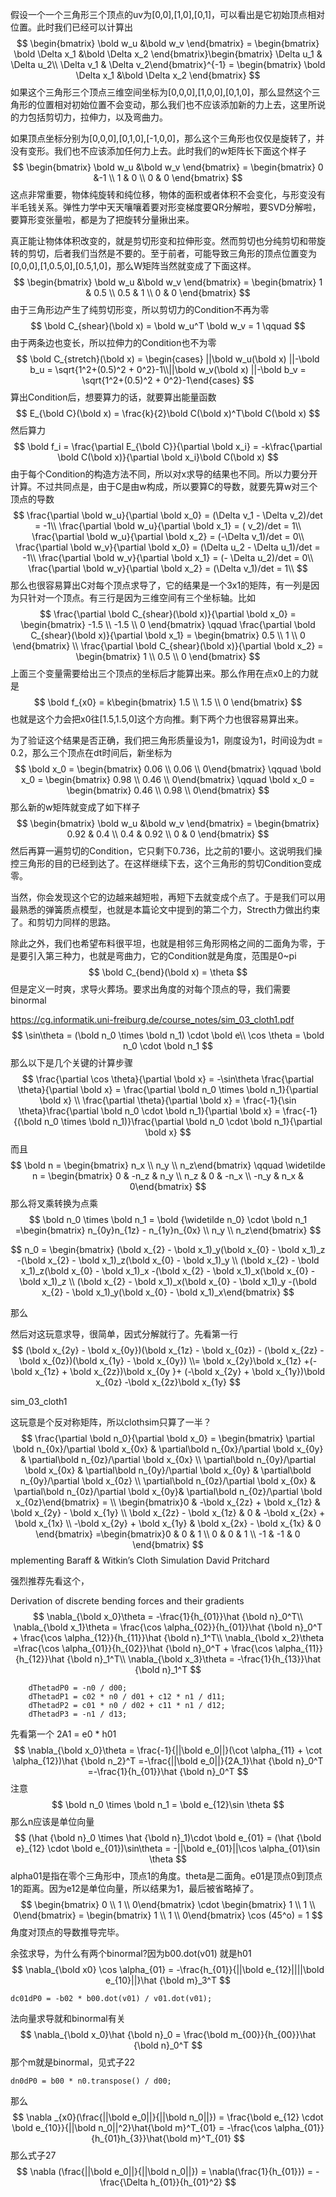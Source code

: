 假设一个一个三角形三个顶点的uv为[0,0],[1,0],[0,1]，可以看出是它初始顶点相对位置。此时我们已经可以计算出
$$
\begin{bmatrix} \bold w_u  &\bold w_v \end{bmatrix} = \begin{bmatrix} \bold \Delta x_1  &\bold \Delta x_2 \end{bmatrix}\begin{bmatrix} \Delta u_1 & \Delta u_2\\ \Delta v_1 & \Delta v_2\end{bmatrix}^{-1} = \begin{bmatrix} \bold \Delta x_1  &\bold \Delta x_2 \end{bmatrix}
$$
如果这个三角形三个顶点三维空间坐标为[0,0,0],[1,0,0],[0,1,0]，那么显然这个三角形的位置相对初始位置不会变动，那么我们也不应该添加新的力上去，这里所说的力包括剪切力，拉伸力，以及弯曲力。

如果顶点坐标分别为[0,0,0],[0,1,0],[-1,0,0]，那么这个三角形也仅仅是旋转了，并没有变形。我们也不应该添加任何力上去。此时我们的w矩阵长下面这个样子
$$
\begin{bmatrix} \bold w_u  &\bold w_v \end{bmatrix} = \begin{bmatrix} 0  &-1 \\ 1 & 0 \\ 0 & 0 \end{bmatrix}
$$
这点非常重要，物体纯旋转和纯位移，物体的面积或者体积不会变化，与形变没有半毛钱关系。弹性力学中天天嚷嚷着要对形变梯度要QR分解啦，要SVD分解啦，要算形变张量啦，都是为了把旋转分量揪出来。

真正能让物体体积改变的，就是剪切形变和拉伸形变。然而剪切也分纯剪切和带旋转的剪切，后者我们当然是不要的。至于前者，可能导致三角形的顶点位置变为[0,0,0],[1,0.5,0],[0.5,1,0]，那么W矩阵当然就变成了下面这样。
$$
\begin{bmatrix} \bold w_u  &\bold w_v \end{bmatrix} = \begin{bmatrix} 1  & 0.5 \\ 0.5 & 1 \\ 0 & 0 \end{bmatrix}
$$
由于三角形边产生了纯剪切形变，所以剪切力的Condition不再为零
$$
\bold C_{shear}(\bold x) = \bold w_u^T \bold w_v = 1 \qquad
$$
由于两条边也变长，所以拉伸力的Condition也不为零
$$
\bold C_{stretch}(\bold x) =  \begin{cases} ||\bold w_u(\bold x) ||-\bold b_u = \sqrt{1^2+(0.5)^2 + 0^2}-1\\||\bold w_v(\bold x) ||-\bold b_v = \sqrt{1^2+(0.5)^2 + 0^2}-1\end{cases}
$$
算出Condition后，想要算力的话，就要算出能量函数
$$
E_{\bold C}(\bold x) = \frac{k}{2}\bold C(\bold x)^T\bold C(\bold x)
$$
然后算力
$$
\bold f_i = \frac{\partial E_{\bold C}}{\partial \bold x_i} = -k\frac{\partial \bold C(\bold x)}{\partial \bold x_i}\bold C(\bold x)
$$
由于每个Condition的构造方法不同，所以对x求导的结果也不同。所以力要分开计算。不过共同点是，由于C是由w构成，所以要算C的导数，就要先算w对三个顶点的导数
$$
\frac{\partial \bold w_u}{\partial \bold x_0} = (\Delta v_1 - \Delta v_2)/det = -1\\
\frac{\partial \bold w_u}{\partial \bold x_1} = ( v_2)/det = 1\\
\frac{\partial \bold w_u}{\partial \bold x_2} = (-\Delta v_1)/det = 0\\
\frac{\partial \bold w_v}{\partial \bold x_0} = (\Delta u_2 - \Delta u_1)/det = -1\\
\frac{\partial \bold w_v}{\partial \bold x_1} = (- \Delta u_2)/det = 0\\
\frac{\partial \bold w_v}{\partial \bold x_2} = (\Delta v_1)/det = 1\\
$$
那么也很容易算出C对每个顶点求导了，它的结果是一个3x1的矩阵，有一列是因为只针对一个顶点。有三行是因为三维空间有三个坐标轴。比如
$$
\frac{\partial \bold C_{shear}(\bold x)}{\partial \bold x_0} = \begin{bmatrix} -1.5 \\ -1.5 \\ 0 \end{bmatrix} \qquad \frac{\partial \bold C_{shear}(\bold x)}{\partial \bold x_1} = \begin{bmatrix} 0.5 \\ 1 \\ 0 \end{bmatrix} \\
\frac{\partial \bold C_{shear}(\bold x)}{\partial \bold x_2} = \begin{bmatrix} 1 \\ 0.5 \\ 0 \end{bmatrix}
$$
上面三个变量需要给出三个顶点的坐标后才能算出来。那么作用在点x0上的力就是
$$
\bold f_{x0} = k\begin{bmatrix} 1.5 \\ 1.5 \\ 0 \end{bmatrix}
$$
也就是这个力会把x0往[1.5,1.5,0]这个方向推。剩下两个力也很容易算出来。

为了验证这个结果是否正确，我们把三角形质量设为1，刚度设为1，时间设为dt = 0.2，那么三个顶点在dt时间后，新坐标为
$$
\bold x_0 = \begin{bmatrix} 0.06 \\ 0.06 \\ 0\end{bmatrix} \qquad \bold x_0 = \begin{bmatrix} 0.98 \\ 0.46 \\ 0\end{bmatrix} \qquad \bold x_0 = \begin{bmatrix} 0.46 \\ 0.98 \\ 0\end{bmatrix}
$$
那么新的w矩阵就变成了如下样子
$$
\begin{bmatrix} \bold w_u  &\bold w_v \end{bmatrix} = \begin{bmatrix} 0.92  & 0.4 \\ 0.4 & 0.92 \\ 0 & 0 \end{bmatrix}
$$
然后再算一遍剪切的Condition，它只剩下0.736，比之前的1要小。这说明我们操控三角形的目的已经到达了。在这样继续下去，这个三角形的剪切Condition变成零。

当然，你会发现这个它的边越来越短啦，再短下去就变成个点了。于是我们可以用最熟悉的弹簧质点模型，也就是本篇论文中提到的第二个力，Strecth力做出约束了。和剪切力同样的思路。

除此之外，我们也希望布料很平坦，也就是相邻三角形网格之间的二面角为零，于是要引入第三种力，也就是弯曲力，它的Condition就是角度，范围是0~pi
$$
\bold C_{bend}(\bold x) = \theta
$$
但是定义一时爽，求导火葬场。要求出角度的对每个顶点的导，我们需要binormal

https://cg.informatik.uni-freiburg.de/course_notes/sim_03_cloth1.pdf
$$
\sin\theta = (\bold n_0 \times \bold n_1) \cdot \bold e\\
\cos \theta = \bold n_0 \cdot \bold n_1
$$
那么以下是几个关键的计算步骤
$$
\frac{\partial \cos \theta}{\partial \bold x} = -\sin\theta \frac{\partial \theta}{\partial \bold x} = \frac{\partial \bold n_0 \times \bold n_1}{\partial \bold x} \\
\frac{\partial \theta}{\partial \bold x} = \frac{-1}{\sin \theta}\frac{\partial \bold n_0 \cdot \bold n_1}{\partial \bold x} = \frac{-1}{(\bold n_0 \times \bold n_1)}\frac{\partial \bold n_0 \cdot \bold n_1}{\partial \bold x}
$$
而且
$$
\bold n = \begin{bmatrix} n_x \\ n_y \\  n_z\end{bmatrix} \qquad \widetilde n = \begin{bmatrix} 0 & -n_z & n_y \\ n_z & 0 & -n_x \\ -n_y & n_x & 0\end{bmatrix}
$$
那么将叉乘转换为点乘
$$
\bold n_0 \times \bold n_1 = \bold {\widetilde n_0} \cdot \bold n_1 =\begin{bmatrix} n_{0y}n_{1z} - n_{1y}n_{0x} \\ n_y \\  n_z\end{bmatrix} 
$$

$$
n_0 = \begin{bmatrix} (\bold x_{2} - \bold x_1)_y(\bold x_{0} - \bold x_1)_z  -(\bold x_{2} - \bold x_1)_z(\bold x_{0} - \bold x_1)_y \\  (\bold x_{2} - \bold x_1)_z(\bold x_{0} - \bold x_1)_x  -(\bold x_{2} - \bold x_1)_x(\bold x_{0} - \bold x_1)_z \\  (\bold x_{2} - \bold x_1)_x(\bold x_{0} - \bold x_1)_y  -(\bold x_{2} - \bold x_1)_y(\bold x_{0} - \bold x_1)_x\end{bmatrix}
$$

那么

然后对这玩意求导，很简单，因式分解就行了。先看第一行
$$
(\bold x_{2y} - \bold x_{0y})(\bold x_{1z} - \bold x_{0z}) - (\bold x_{2z} - \bold x_{0z})(\bold x_{1y} - \bold x_{0y}) \\= 
\bold x_{2y}\bold x_{1z} +(-\bold x_{1z} + \bold x_{2z})\bold x_{0y }+ (-\bold x_{2y} + \bold x_{1y})\bold x_{0z} -\bold x_{2z}\bold x_{1y}
$$


sim_03_cloth1

这玩意是个反对称矩阵，所以clothsim只算了一半？
$$
\frac{\partial \bold n_0}{\partial \bold x_0} = \begin{bmatrix} \partial \bold n_{0x}/\partial \bold x_{0x} & \partial\bold n_{0x}/\partial \bold x_{0y} & \partial\bold n_{0z}/\partial \bold x_{0x} \\ \partial\bold n_{0y}/\partial \bold x_{0x} & \partial\bold n_{0y}/\partial \bold x_{0y} & \partial\bold n_{0y}/\partial \bold x_{0z} \\ \partial\bold n_{0z}/\partial \bold x_{0x} & \partial\bold n_{0z}/\partial \bold x_{0y}& \partial\bold n_{0z}/\partial \bold x_{0z}\end{bmatrix} = \\
\begin{bmatrix}0 & -\bold x_{2z} + \bold x_{1z} & \bold x_{2y} - \bold x_{1y} \\ \bold x_{2z} - \bold x_{1z} & 0 & -\bold x_{2x} + \bold x_{1x} \\ -\bold x_{2y} + \bold x_{1y} & \bold x_{2x} - \bold x_{1x} & 0 \end{bmatrix} =\begin{bmatrix}0 & 0 & 1 \\ 0 & 0 & 1 \\ -1 & -1 & 0  \end{bmatrix}
$$
mplementing Baraff & Witkin’s Cloth Simulation
David Pritchard

强烈推荐先看这个，  

Derivation of discrete bending forces and
their gradients  
$$
\nabla_{\bold x_0}\theta = -\frac{1}{h_{01}}\hat {\bold n}_0^T\\
\nabla_{\bold x_1}\theta = \frac{\cos \alpha_{02}}{h_{01}}\hat {\bold n}_0^T + \frac{\cos \alpha_{12}}{h_{11}}\hat {\bold n}_1^T\\
\nabla_{\bold x_2}\theta =\frac{\cos \alpha_{01}}{h_{02}}\hat {\bold n}_0^T + \frac{\cos \alpha_{11}}{h_{12}}\hat {\bold n}_1^T\\
\nabla_{\bold x_3}\theta = -\frac{1}{h_{13}}\hat {\bold n}_1^T
$$


```
	dThetadP0 = -n0 / d00;
	dThetadP1 = c02 * n0 / d01 + c12 * n1 / d11;
	dThetadP2 = c01 * n0 / d02 + c11 * n1 / d12;
	dThetadP3 = -n1 / d13;
```

先看第一个 2A1 = e0 * h01
$$
\nabla_{\bold x_0}\theta = \frac{-1}{||\bold e_0||}(\cot \alpha_{11} + \cot \alpha_{12})\hat {\bold n_2}^T =-\frac{||\bold e_0||}{2A_1}\hat {\bold n}_0^T  =-\frac{1}{h_{01}}\hat {\bold n}_0^T
$$
注意
$$
\bold n_0 \times \bold n_1 = \bold e_{12}\sin \theta
$$
那么n应该是单位向量
$$
(\hat {\bold n}_0 \times \hat {\bold n}_1)\cdot \bold e_{01} = (\hat {\bold e}_{12} \cdot \bold e_{01})\sin\theta = -||\bold e_{01}||\cos \alpha_{01}\sin \theta
$$
alpha01是指在零个三角形中，顶点1的角度。theta是二面角。e01是顶点0到顶点1的距离。因为e12是单位向量，所以结果为1，最后被省略掉了。
$$
\begin{bmatrix} 0 \\ 1 \\ 0\end{bmatrix} \cdot \begin{bmatrix} 1 \\ 1 \\ 0\end{bmatrix} = \begin{bmatrix} 1 \\ 1 \\ 0\end{bmatrix} \cos (45^o) = 1
$$
角度对顶点的导数推导完毕。

余弦求导，为什么有两个binormal?因为b00.dot(v01) 就是h01
$$
\nabla_{\bold x0} \cos \alpha_{01} = -\frac{h_{01}}{||\bold e_{12}||||\bold e_{10}||}\hat {\bold m}_3^T
$$

```
dc01dP0 = -b02 * b00.dot(v01) / v01.dot(v01);
```

法向量求导就和binormal有关
$$
\nabla_{\bold x_0}\hat {\bold n}_0 = \frac{\bold m_{00}}{h_{00}}\hat {\bold n}_0^T
$$
那个m就是binormal，见式子22

```
dn0dP0 = b00 * n0.transpose() / d00;
```

那么
$$
\nabla _{x0}(\frac{||\bold e_0||}{||\bold n_0||}) = \frac{\bold e_{12} \cdot \bold e_{10}}{||\bold n_0||^2}\hat{\bold m}^T_{01} = -\frac{\cos \alpha_{01}}{h_{01}h_{3}}\hat{\bold m}^T_{01}
$$
那么式子27
$$
\nabla (\frac{||\bold e_0||}{||\bold n_0||}) = \nabla(\frac{1}{h_{01}}) = -\frac{\Delta h_{01}}{h_{01}^2}
$$
